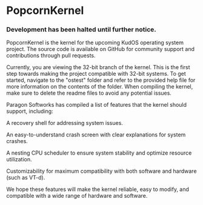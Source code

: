 # PopcornKernel

### Development has been halted until further notice.

PopcornKernel is the kernel for the upcoming KudOS operating system project. The source code is available on GitHub for community support and contributions through pull requests.

Currently, you are viewing the 32-bit branch of the kernel. This is the first step towards making the project compatible with 32-bit systems. To get started, navigate to the "ostest" folder and refer to the provided help file for more information on the contents of the folder. When compiling the kernel, make sure to delete the readme files to avoid any potential issues.

Paragon Softworks has compiled a list of features that the kernel should support, including:

A recovery shell for addressing system issues.


An easy-to-understand crash screen with clear explanations for system crashes.


A nesting CPU scheduler to ensure system stability and optimize resource utilization.


Customizability for maximum compatibility with both software and hardware (such as VT-d).


We hope these features will make the kernel reliable, easy to modify, and compatible with a wide range of hardware and software.

